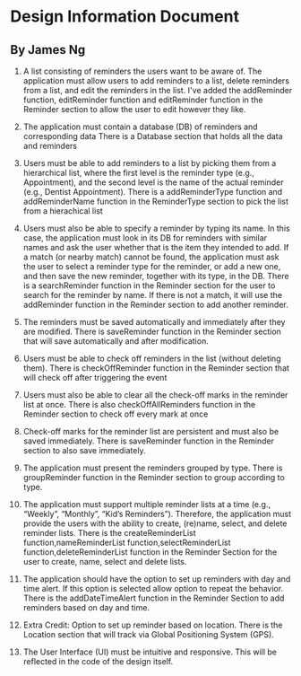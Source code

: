 # Design Information Document

## By James Ng

1. A list consisting of reminders the users want to be aware of. The application must allow
   users to add reminders to a list, delete reminders from a list, and edit the reminders in
   the list.
   I've added the addReminder function, editReminder function and editReminder function in the Reminder section to allow the user to edit however they like.

2. The application must contain a database (DB) of reminders and corresponding data
   There is a Database section that holds all the data and reminders

3. Users must be able to add reminders to a list by picking them from a hierarchical list,
   where the first level is the reminder type (e.g., Appointment), and the second level is the
   name of the actual reminder (e.g., Dentist Appointment).
   There is a addReminderType function and addReminderName function in the ReminderType section to pick the list from a hierachical list

4. Users must also be able to specify a reminder by typing its name. In this case, the
   application must look in its DB for reminders with similar names and ask the user
   whether that is the item they intended to add. If a match (or nearby match) cannot be
   found, the application must ask the user to select a reminder type for the reminder, or
   add a new one, and then save the new reminder, together with its type, in the DB.
   There is a searchReminder function in the Reminder section for the user to search for the reminder by name.
   If there is not a match, it will use the addReminder function in the Reminder section to add another reminder.

5. The reminders must be saved automatically and immediately after they are modified.
   There is saveReminder function in the Reminder section that will save automatically and after modification.

6. Users must be able to check off reminders in the list (without deleting them).
   There is checkOffReminder function in the Reminder section that will check off after triggering the event

7. Users must also be able to clear all the check-off marks in the reminder list at once.
   There is also checkOffAllReminders function in the Reminder section to check off every mark at once

8. Check-off marks for the reminder list are persistent and must also be saved immediately.
   There is saveReminder function in the Reminder section to also save immediately.

9. The application must present the reminders grouped by type.
   There is groupReminder function in the Reminder section to group according to type.

10. The application must support multiple reminder lists at a time (e.g., “Weekly”, “Monthly”,
    “Kid’s Reminders”). Therefore, the application must provide the users with the ability to
    create, (re)name, select, and delete reminder lists.
    There is the createReminderList function,nameReminderList function,selectReminderList function,deleteReminderList function in the Reminder Section for the user to create, name, select and delete lists.

11. The application should have the option to set up reminders with day and time alert. If this
    option is selected allow option to repeat the behavior.
    There is the addDateTimeAlert function in the Reminder Section to add reminders based on day and time.

12. Extra Credit: Option to set up reminder based on location.
    There is the Location section that will track via Global Positioning System (GPS).

13. The User Interface (UI) must be intuitive and responsive.
    This will be reflected in the code of the design itself.
